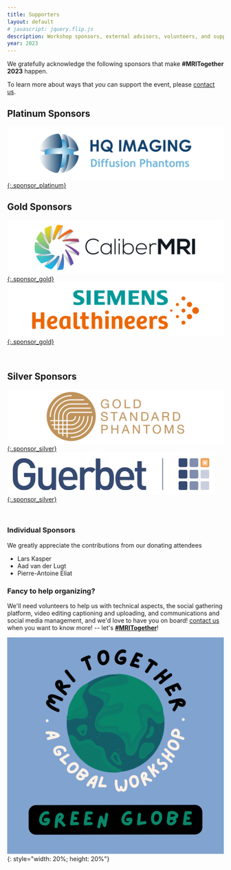 ```yaml
--- 
title: Supporters
layout: default
# javascript: jquery.flip.js
description: Workshop sponsors, external advisors, volunteers, and supporting researcher
year: 2023
--- 
```

We gratefully acknowledge the following sponsors that make **#MRITogether 2023** happen.

To learn more about ways that _you_ can support the event, please [contact us](mailto:mritogether@esmrmb.org).

## Platinum Sponsors
<!-- <div id="grid-containter">
        <div class="card-grid">
          <img class="front_platinum" src="images/sponsors/HQ_Imaging.png" alt="HQ Imaging Logo">
          <div class="back_platinum">Back</div>
        </div>
      </div>
<script type="text/javascript">


      $(function(){
        // prettyPrint();
        
        $(".card-grid").flip({
          trigger: 'hover',
          axis: 'x',
          front: '.front_platinum',
          back: '.back_platinum'
        });
        
      });
        
    </script> -->
 

[![HQ Imaging Logo](images/sponsors/HQ_Imaging-01.png){:.sponsor_platinum}](//hq-imaging.com/)

## Gold Sponsors
<!-- <div id="grid-containter">
<div class="card-grid_gold">
  <img class="front_gold" src="images/sponsors/CMRI-logo-01.png" alt="CaliberMRI Logo">
  <div class="back_gold">Back</div>
</div>
</div>
<script type="text/javascript">       
  $(function(){    
    $(".card-grid_gold").flip({
      trigger: 'hover',
      axis: 'x',
      front: '.front_gold',
      back: '.back_gold'
    });
    
  });
</script> -->

[![CMRI logo](images/sponsors/CMRI-logo-01.png){:.sponsor_gold}](//qmri.com)
[![Siemens logo](images/sponsors/Siemens_logo-01.png){:.sponsor_gold}](https://www.siemens-healthineers.com/)

<br>

## Silver Sponsors
[![Gold Standard logo](images/sponsors/goldstandardlogo-01.png){:.sponsor_silver}](https://www.goldstandardphantoms.com/)
[![Guerbet logo](images/sponsors/guerbet.jpg){:.sponsor_silver}](https://www.guerbet.com/)


<br>

### Individual Sponsors
We greatly appreciate the contributions from our donating attendees
* Lars Kasper
* Aad van der Lugt
* Pierre-Antoine Eliat

### Fancy to help organizing?

We'll need volunteers to help us with technical aspects, the social gathering platform, video editing captioning and uploading, and communications and social media management, and we'd love to have you on board!
[contact us](mailto:mritogether@esmrmb.org) when you want to know more! -- let's [**#MRITogether**](https://twitter.com/hashtag/MRITogether)!


![image](images/THgreenglobe.png){: style="width: 20%; height: 20%"}